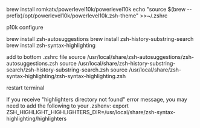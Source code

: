 brew install romkatv/powerlevel10k/powerlevel10k
echo "source $(brew --prefix)/opt/powerlevel10k/powerlevel10k.zsh-theme" >>~/.zshrc

p10k configure

brew install zsh-autosuggestions
brew install zsh-history-substring-search
brew install zsh-syntax-highlighting

add to bottom .zshrc file
source /usr/local/share/zsh-autosuggestions/zsh-autosuggestions.zsh
source /usr/local/share/zsh-history-substring-search/zsh-history-substring-search.zsh
source /usr/local/share/zsh-syntax-highlighting/zsh-syntax-highlighting.zsh

restart terminal

If you receive "highlighters directory not found" error message,
you may need to add the following to your .zshenv:
  export ZSH_HIGHLIGHT_HIGHLIGHTERS_DIR=/usr/local/share/zsh-syntax-highlighting/highlighters

